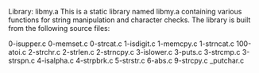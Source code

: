 Library: libmy.a
This is a static library named libmy.a containing various functions for string manipulation and character checks. The library is built from the following source files:

0-isupper.c
0-memset.c
0-strcat.c
1-isdigit.c
1-memcpy.c
1-strncat.c
100-atoi.c
2-strchr.c
2-strlen.c
2-strncpy.c
3-islower.c
3-puts.c
3-strcmp.c
3-strspn.c
4-isalpha.c
4-strpbrk.c
5-strstr.c
6-abs.c
9-strcpy.c
_putchar.c
